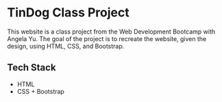 # TinDog Class Project

This website is a class project from the Web Development Bootcamp with Angela Yu.
The goal of the project is to recreate the website, given the design, using HTML, CSS, and Bootstrap.

## Tech Stack

- HTML
- CSS + Bootstrap
